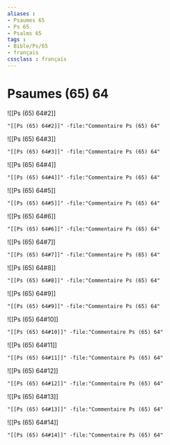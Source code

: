 ```yaml
---
aliases : 
- Psaumes 65
- Ps 65
- Psalms 65
tags : 
- Bible/Ps/65
- français
cssclass : français
---
```


# Psaumes (65) 64

![[Ps (65) 64#2]]

```query
"[[Ps (65) 64#2]]" -file:"Commentaire Ps (65) 64"
```

![[Ps (65) 64#3]]

```query
"[[Ps (65) 64#3]]" -file:"Commentaire Ps (65) 64"
```

![[Ps (65) 64#4]]

```query
"[[Ps (65) 64#4]]" -file:"Commentaire Ps (65) 64"
```

![[Ps (65) 64#5]]

```query
"[[Ps (65) 64#5]]" -file:"Commentaire Ps (65) 64"
```

![[Ps (65) 64#6]]

```query
"[[Ps (65) 64#6]]" -file:"Commentaire Ps (65) 64"
```

![[Ps (65) 64#7]]

```query
"[[Ps (65) 64#7]]" -file:"Commentaire Ps (65) 64"
```

![[Ps (65) 64#8]]

```query
"[[Ps (65) 64#8]]" -file:"Commentaire Ps (65) 64"
```

![[Ps (65) 64#9]]

```query
"[[Ps (65) 64#9]]" -file:"Commentaire Ps (65) 64"
```

![[Ps (65) 64#10]]

```query
"[[Ps (65) 64#10]]" -file:"Commentaire Ps (65) 64"
```

![[Ps (65) 64#11]]

```query
"[[Ps (65) 64#11]]" -file:"Commentaire Ps (65) 64"
```

![[Ps (65) 64#12]]

```query
"[[Ps (65) 64#12]]" -file:"Commentaire Ps (65) 64"
```

![[Ps (65) 64#13]]

```query
"[[Ps (65) 64#13]]" -file:"Commentaire Ps (65) 64"
```

![[Ps (65) 64#14]]

```query
"[[Ps (65) 64#14]]" -file:"Commentaire Ps (65) 64"
```

